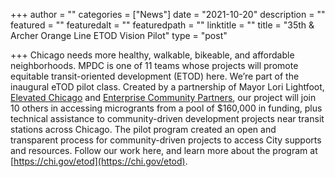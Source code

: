+++
author = ""
categories = ["News"]
date = "2021-10-20"
description = ""
featured = ""
featuredalt = ""
featuredpath = ""
linktitle = ""
title = "35th & Archer Orange Line ETOD Vision Pilot"
type = "post"

+++ 
Chicago needs more healthy, walkable, bikeable, and affordable neighborhoods. MPDC is one of 11 teams whose projects will promote equitable transit-oriented development (ETOD) here. We’re part of the inaugural eTOD pilot class. Created by a partnership of Mayor Lori Lightfoot, [Elevated Chicago](https://www.elevatedchicago.org/) and [Enterprise Community Partners](https://www.enterprisecommunity.org/about/where-we-work/chicago), our project will join 10 others in accessing microgrants from a pool of $160,000 in funding, plus technical assistance to community-driven development projects near transit stations across Chicago. The pilot program created an open and transparent process for community-driven projects to access City supports and resources. Follow our work here, and learn more about the program at [https://chi.gov/etod](https://chi.gov/etod).






